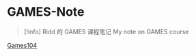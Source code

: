 # GAMES-Note

> [!info] 
> Ridd 的 GAMES 课程笔记 My note on GAMES course



[Games104](GAMES104/Games104.md)
